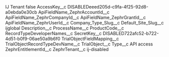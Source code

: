 <?xml version="1.0" encoding="UTF-8"?>
<CustomMetadata xmlns="http://soap.sforce.com/2006/04/metadata" xmlns:xsi="http://www.w3.org/2001/XMLSchema-instance" xmlns:xsd="http://www.w3.org/2001/XMLSchema">
    <label>IJ Tenant</label>
    <protected>false</protected>
    <values>
        <field>AccessKey__c</field>
        <value xsi:type="xsd:string">DISABLEDeeed205d-c9fa-4f25-92d8-a0ebda0e30cb</value>
    </values>
    <values>
        <field>ApiFieldName_ZephrAccountId__c</field>
        <value xsi:nil="true"/>
    </values>
    <values>
        <field>ApiFieldName_ZephrCompanyId__c</field>
        <value xsi:nil="true"/>
    </values>
    <values>
        <field>ApiFieldName_ZephrGrantId__c</field>
        <value xsi:nil="true"/>
    </values>
    <values>
        <field>ApiFieldName_ZephrUserId__c</field>
        <value xsi:nil="true"/>
    </values>
    <values>
        <field>Company_Type_Slug__c</field>
        <value xsi:nil="true"/>
    </values>
    <values>
        <field>Default_Site_Slug__c</field>
        <value xsi:type="xsd:string">ijglobal</value>
    </values>
    <values>
        <field>Description__c</field>
        <value xsi:nil="true"/>
    </values>
    <values>
        <field>ProcessName__c</field>
        <value xsi:nil="true"/>
    </values>
    <values>
        <field>ProductCode__c</field>
        <value xsi:nil="true"/>
    </values>
    <values>
        <field>RecordTypeDeveloperNames__c</field>
        <value xsi:nil="true"/>
    </values>
    <values>
        <field>SecretKey__c</field>
        <value xsi:type="xsd:string">DISABLED722afc52-b722-4d51-b0f9-06ae50a9b6f0</value>
    </values>
    <values>
        <field>TrialObjectFieldMapping__c</field>
        <value xsi:nil="true"/>
    </values>
    <values>
        <field>TrialObjectRecordTypeDevName__c</field>
        <value xsi:nil="true"/>
    </values>
    <values>
        <field>TrialObject__c</field>
        <value xsi:nil="true"/>
    </values>
    <values>
        <field>Type__c</field>
        <value xsi:type="xsd:string">API access</value>
    </values>
    <values>
        <field>ZephrEntitlementId__c</field>
        <value xsi:nil="true"/>
    </values>
    <values>
        <field>ZephrTenant__c</field>
        <value xsi:type="xsd:string">ij-disabled</value>
    </values>
</CustomMetadata>

